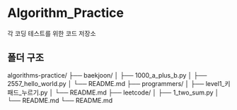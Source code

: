 # Algorithm_Practice
각 코딩 테스트를 위한 코드 저장소
## 폴더 구조
algorithms-practice/
├── baekjoon/
│   ├── 1000_a_plus_b.py
│   ├── 2557_hello_world.py
│   └── README.md
├── programmers/
│   ├── level1_키패드_누르기.py
│   └── README.md
├── leetcode/
│   ├── 1_two_sum.py
│   └── README.md
└── README.md
